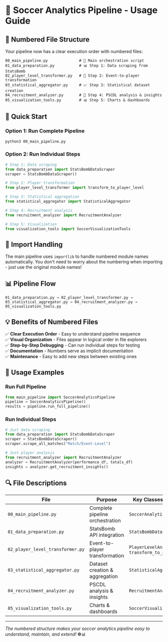 # 🚀 Soccer Analytics Pipeline - Usage Guide

## 📁 Numbered File Structure

Your pipeline now has a clear execution order with numbered files:

```
00_main_pipeline.py              # 🎯 Main orchestration script
01_data_preparation.py           # 📊 Step 1: Data scraping from StatsBomb
02_player_level_transformer.py   # 🔄 Step 2: Event-to-player transformation
03_statistical_aggregator.py     # 📈 Step 3: Statistical dataset creation
04_recruitment_analyzer.py       # 🎯 Step 4: PSCDL analysis & insights
05_visualization_tools.py        # 📊 Step 5: Charts & dashboards
```

## 🚀 Quick Start

### Option 1: Run Complete Pipeline
```bash
python3 00_main_pipeline.py
```

### Option 2: Run Individual Steps
```python
# Step 1: Data scraping
from data_preparation import StatsBombDataScraper
scraper = StatsBombDataScraper()

# Step 2: Player transformation  
from player_level_transformer import transform_to_player_level

# Step 3: Statistical aggregation
from statistical_aggregator import StatisticalAggregator

# Step 4: Recruitment analysis
from recruitment_analyzer import RecruitmentAnalyzer

# Step 5: Visualization
from visualization_tools import SoccerVisualizationTools
```

## 🔧 Import Handling

The main pipeline uses `importlib` to handle numbered module names automatically. You don't need to worry about the numbering when importing - just use the original module names!

## 📊 Pipeline Flow

```
01_data_preparation.py → 02_player_level_transformer.py → 03_statistical_aggregator.py → 04_recruitment_analyzer.py → 05_visualization_tools.py
```

## 💡 Benefits of Numbered Files

✅ **Clear Execution Order** - Easy to understand pipeline sequence  
✅ **Visual Organization** - Files appear in logical order in file explorers  
✅ **Step-by-Step Debugging** - Can run individual steps for testing  
✅ **Documentation** - Numbers serve as implicit documentation  
✅ **Maintenance** - Easy to add new steps between existing ones  

## 🎯 Usage Examples

### Run Full Pipeline
```python
from main_pipeline import SoccerAnalyticsPipeline
pipeline = SoccerAnalyticsPipeline()
results = pipeline.run_full_pipeline()
```

### Run Individual Steps
```python
# Just data scraping
from data_preparation import StatsBombDataScraper
scraper = StatsBombDataScraper()
scraper.scrape_all_matches("Match/Event-Level")

# Just player analysis
from recruitment_analyzer import RecruitmentAnalyzer
analyzer = RecruitmentAnalyzer(performance_df, totals_df)
insights = analyzer.get_recruitment_insights()
```

## 🔍 File Descriptions

| File | Purpose | Key Classes/Functions |
|------|---------|----------------------|
| `00_main_pipeline.py` | Complete pipeline orchestration | `SoccerAnalyticsPipeline` |
| `01_data_preparation.py` | StatsBomb API integration | `StatsBombDataScraper` |
| `02_player_level_transformer.py` | Event-to-player transformation | `PlayerLevelAnalyzer`, `transform_to_player_level` |
| `03_statistical_aggregator.py` | Dataset creation & aggregation | `StatisticalAggregator` |
| `04_recruitment_analyzer.py` | PSCDL analysis & insights | `RecruitmentAnalyzer` |
| `05_visualization_tools.py` | Charts & dashboards | `SoccerVisualizationTools` |

---

*The numbered structure makes your soccer analytics pipeline easy to understand, maintain, and extend!* ⚽📊


